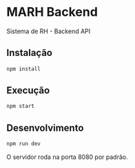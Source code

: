 # MARH Backend

Sistema de RH - Backend API

## Instalação

```bash
npm install
```

## Execução

```bash
npm start
```

## Desenvolvimento

```bash
npm run dev
```

O servidor roda na porta 8080 por padrão.
